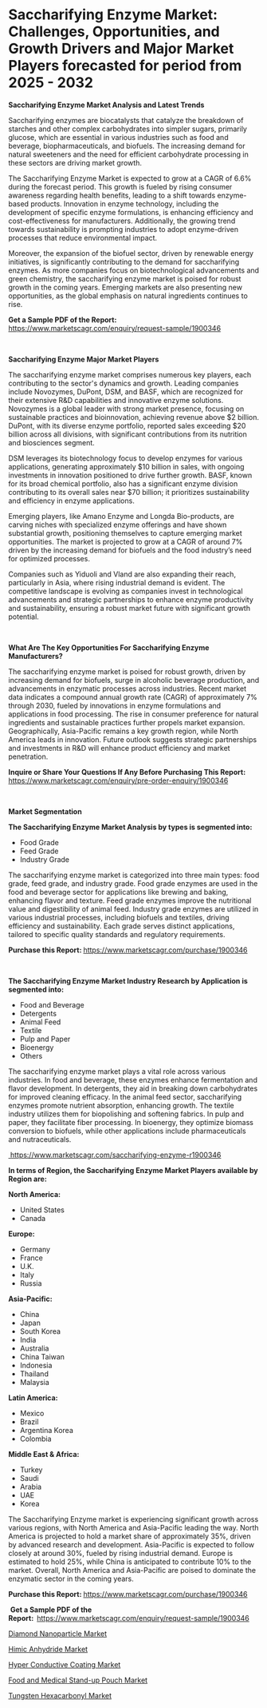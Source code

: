 <p><h1>Saccharifying Enzyme Market: Challenges, Opportunities, and Growth Drivers and Major Market Players forecasted for period from 2025 - 2032</h1></p><p><strong>Saccharifying Enzyme Market Analysis and Latest Trends</strong></p>
<p><p>Saccharifying enzymes are biocatalysts that catalyze the breakdown of starches and other complex carbohydrates into simpler sugars, primarily glucose, which are essential in various industries such as food and beverage, biopharmaceuticals, and biofuels. The increasing demand for natural sweeteners and the need for efficient carbohydrate processing in these sectors are driving market growth.</p><p>The Saccharifying Enzyme Market is expected to grow at a CAGR of 6.6% during the forecast period. This growth is fueled by rising consumer awareness regarding health benefits, leading to a shift towards enzyme-based products. Innovation in enzyme technology, including the development of specific enzyme formulations, is enhancing efficiency and cost-effectiveness for manufacturers. Additionally, the growing trend towards sustainability is prompting industries to adopt enzyme-driven processes that reduce environmental impact.</p><p>Moreover, the expansion of the biofuel sector, driven by renewable energy initiatives, is significantly contributing to the demand for saccharifying enzymes. As more companies focus on biotechnological advancements and green chemistry, the saccharifying enzyme market is poised for robust growth in the coming years. Emerging markets are also presenting new opportunities, as the global emphasis on natural ingredients continues to rise.</p></p>
<p><strong>Get a Sample PDF of the Report:&nbsp;</strong> <a href="https://www.marketscagr.com/enquiry/request-sample/1900346?utm_campaign=2180&utm_medium=2&utm_source=Github&utm_content=ia&utm_term=30012025&utm_id=saccharifying-enzyme">https://www.marketscagr.com/enquiry/request-sample/1900346</a></p>
<p>&nbsp;</p>
<p><strong>Saccharifying Enzyme Major Market Players</strong></p>
<p><p>The saccharifying enzyme market comprises numerous key players, each contributing to the sector's dynamics and growth. Leading companies include Novozymes, DuPont, DSM, and BASF, which are recognized for their extensive R&D capabilities and innovative enzyme solutions. Novozymes is a global leader with strong market presence, focusing on sustainable practices and bioinnovation, achieving revenue above $2 billion. DuPont, with its diverse enzyme portfolio, reported sales exceeding $20 billion across all divisions, with significant contributions from its nutrition and biosciences segment.</p><p>DSM leverages its biotechnology focus to develop enzymes for various applications, generating approximately $10 billion in sales, with ongoing investments in innovation positioned to drive further growth. BASF, known for its broad chemical portfolio, also has a significant enzyme division contributing to its overall sales near $70 billion; it prioritizes sustainability and efficiency in enzyme applications.</p><p>Emerging players, like Amano Enzyme and Longda Bio-products, are carving niches with specialized enzyme offerings and have shown substantial growth, positioning themselves to capture emerging market opportunities. The market is projected to grow at a CAGR of around 7% driven by the increasing demand for biofuels and the food industry’s need for optimized processes.</p><p>Companies such as Yiduoli and Vland are also expanding their reach, particularly in Asia, where rising industrial demand is evident. The competitive landscape is evolving as companies invest in technological advancements and strategic partnerships to enhance enzyme productivity and sustainability, ensuring a robust market future with significant growth potential.</p></p>
<p>&nbsp;</p>
<p><strong>What Are The Key Opportunities For Saccharifying Enzyme Manufacturers?</strong></p>
<p><p>The saccharifying enzyme market is poised for robust growth, driven by increasing demand for biofuels, surge in alcoholic beverage production, and advancements in enzymatic processes across industries. Recent market data indicates a compound annual growth rate (CAGR) of approximately 7% through 2030, fueled by innovations in enzyme formulations and applications in food processing. The rise in consumer preference for natural ingredients and sustainable practices further propels market expansion. Geographically, Asia-Pacific remains a key growth region, while North America leads in innovation. Future outlook suggests strategic partnerships and investments in R&D will enhance product efficiency and market penetration.</p></p>
<p><strong>Inquire or Share Your Questions If Any Before Purchasing This Report:</strong> <a href="https://www.marketscagr.com/enquiry/pre-order-enquiry/1900346?utm_campaign=2180&utm_medium=2&utm_source=Github&utm_content=ia&utm_term=30012025&utm_id=saccharifying-enzyme">https://www.marketscagr.com/enquiry/pre-order-enquiry/1900346</a></p>
<p>&nbsp;</p>
<p><strong>Market Segmentation</strong></p>
<p><strong>The Saccharifying Enzyme Market Analysis by types is segmented into:</strong></p>
<p><ul><li>Food Grade</li><li>Feed Grade</li><li>Industry Grade</li></ul></p>
<p><p>The saccharifying enzyme market is categorized into three main types: food grade, feed grade, and industry grade. Food grade enzymes are used in the food and beverage sector for applications like brewing and baking, enhancing flavor and texture. Feed grade enzymes improve the nutritional value and digestibility of animal feed. Industry grade enzymes are utilized in various industrial processes, including biofuels and textiles, driving efficiency and sustainability. Each grade serves distinct applications, tailored to specific quality standards and regulatory requirements.</p></p>
<p><strong>Purchase this Report:&nbsp;</strong><a href="https://www.marketscagr.com/purchase/1900346?utm_campaign=2180&utm_medium=2&utm_source=Github&utm_content=ia&utm_term=30012025&utm_id=saccharifying-enzyme">https://www.marketscagr.com/purchase/1900346</a></p>
<p>&nbsp;</p>
<p><strong>The Saccharifying Enzyme Market Industry Research by Application is segmented into:</strong></p>
<p><ul><li>Food and Beverage</li><li>Detergents</li><li>Animal Feed</li><li>Textile</li><li>Pulp and Paper</li><li>Bioenergy</li><li>Others</li></ul></p>
<p><p>The saccharifying enzyme market plays a vital role across various industries. In food and beverage, these enzymes enhance fermentation and flavor development. In detergents, they aid in breaking down carbohydrates for improved cleaning efficacy. In the animal feed sector, saccharifying enzymes promote nutrient absorption, enhancing growth. The textile industry utilizes them for biopolishing and softening fabrics. In pulp and paper, they facilitate fiber processing. In bioenergy, they optimize biomass conversion to biofuels, while other applications include pharmaceuticals and nutraceuticals.</p></p>
<p><a href="https://www.marketscagr.com/saccharifying-enzyme-r1900346?utm_campaign=2180&utm_medium=2&utm_source=Github&utm_content=ia&utm_term=30012025&utm_id=saccharifying-enzyme">&nbsp;https://www.marketscagr.com/saccharifying-enzyme-r1900346</a></p>
<p><strong>In terms of Region, the Saccharifying Enzyme Market Players available by Region are:</strong></p>
<p>
    <p> <strong> North America: </strong>
        <ul>
            <li>United States</li>
            <li>Canada</li>
        </ul>
        </p> 
    <p> <strong> Europe: </strong>
        <ul>
            <li>Germany</li>
            <li>France</li>
            <li>U.K.</li>
            <li>Italy</li>
            <li>Russia</li>
        </ul>
        </p> 
    <p> <strong> Asia-Pacific: </strong>
        <ul>
            <li>China</li>
            <li>Japan</li>
            <li>South Korea</li>
            <li>India</li>
            <li>Australia</li>
            <li>China Taiwan</li>
            <li>Indonesia</li>
            <li>Thailand</li>
            <li>Malaysia</li>
        </ul>
        </p> 
    <p> <strong> Latin America: </strong>
        <ul>
            <li>Mexico</li>
            <li>Brazil</li>
            <li>Argentina Korea</li>
            <li>Colombia</li>
        </ul>
        </p> 
    <p> <strong> Middle East & Africa: </strong>
        <ul>
            <li>Turkey</li>
            <li>Saudi</li>
            <li>Arabia</li>
            <li>UAE</li>
            <li>Korea</li>
        </ul>
    </p>
    </p>
<p><p>The Saccharifying Enzyme market is experiencing significant growth across various regions, with North America and Asia-Pacific leading the way. North America is projected to hold a market share of approximately 35%, driven by advanced research and development. Asia-Pacific is expected to follow closely at around 30%, fueled by rising industrial demand. Europe is estimated to hold 25%, while China is anticipated to contribute 10% to the market. Overall, North America and Asia-Pacific are poised to dominate the enzymatic sector in the coming years.</p></p>
<p><strong>Purchase this Report: </strong><a href="https://www.marketscagr.com/purchase/1900346?utm_campaign=2180&utm_medium=2&utm_source=Github&utm_content=ia&utm_term=30012025&utm_id=saccharifying-enzyme">https://www.marketscagr.com/purchase/1900346</a></p>
<p>&nbsp;<strong>Get a Sample PDF of the Report:&nbsp;&nbsp;</strong><a href="https://www.marketscagr.com/enquiry/request-sample/1900346?utm_campaign=2180&utm_medium=2&utm_source=Github&utm_content=ia&utm_term=30012025&utm_id=saccharifying-enzyme">https://www.marketscagr.com/enquiry/request-sample/1900346</a></p>
<p><strong></strong></p>
<p><p><a href="https://github.com/curinbucan9/Market-Research-Report-List-1/blob/main/diamond-nanoparticle-market.md?utm_campaign=2180&utm_medium=2&utm_source=Github&utm_content=ia&utm_term=30012025&utm_id=saccharifying-enzyme">Diamond Nanoparticle Market</a></p><p><a href="https://www.linkedin.com/pulse/surfing-himic-anhydride-wave-riding-market-currents-2032-hzbpe?utm_campaign=2180&utm_medium=2&utm_source=Github&utm_content=ia&utm_term=30012025&utm_id=saccharifying-enzyme">Himic Anhydride Market</a></p><p><a href="https://www.linkedin.com/pulse/comprehensive-study-hyper-conductive-coating-market-size-pz7nf?utm_campaign=2180&utm_medium=2&utm_source=Github&utm_content=ia&utm_term=30012025&utm_id=saccharifying-enzyme">Hyper Conductive Coating Market</a></p><p><a href="https://www.linkedin.com/pulse/booming-food-medical-stand-up-pouch-market-sector-dngyc?utm_campaign=2180&utm_medium=2&utm_source=Github&utm_content=ia&utm_term=30012025&utm_id=saccharifying-enzyme">Food and Medical Stand-up Pouch Market</a></p><p><a href="https://github.com/boitafbg/Market-Research-Report-List-1/blob/main/tungsten-hexacarbonyl-market.md?utm_campaign=2180&utm_medium=2&utm_source=Github&utm_content=ia&utm_term=30012025&utm_id=saccharifying-enzyme">Tungsten Hexacarbonyl Market</a></p></p>